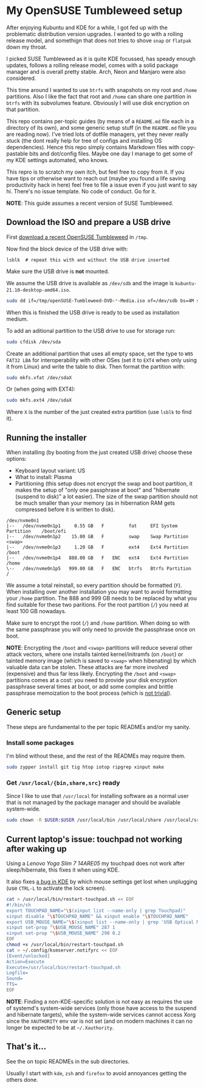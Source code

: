 # My OpenSUSE Tumbleweed setup

After enjoying Kubuntu and KDE for a while, I got fed up with the problematic distribution version upgrades.
I wanted to go with a rolling release model, and somethign that does not tries to shove `snap` or `flatpak` down my throat.

I picked SUSE Tumbleweed as it is quite KDE focussed, has speady enough updates, follows a rolling release model, comes with a solid package manager and is overall pretty stable. Arch, Neon and Manjaro were also considered.

This time around I wanted to use `btrfs` with snapshots on my root and `/home` partitions. Also I like the fact that  root and `/home` can share one partition in `btrfs` with its subvolumes feature. Obviously I will use disk encryption on that partition.

This repo contains per-topic guides (by means of a `README.md` file each in a directory of its own), and some generic setup stuff (in the `README.md` file you are reading now). I've tried lots of dotfile managers, yet they never really stuck (the dont really help for tree of configs and installing OS dependencies). Hence this repo simply contains Markdown files with copy-pastable bits and dot/config files. Maybe one day I manage to get some of my KDE settings automated, who knows.

This repro is to scratch my own itch, but feel free to copy from it. If you have tips or otherwise want to reach out (maybe you found a life saving productivity hack in here) feel free to file a issue even if you just want to say hi. There's no issue template. No code of conduct. Go for it.

**NOTE**: This guide assumes a recent version of SUSE Tumbleweed.


## Download the ISO and prepare a USB drive

First [download a recent OpenSUSE Tumbleweed](https://get.opensuse.org/tumbleweed/#download) in `/tmp`.

Now find the block device of the USB drive with:

    lsblk  # repeat this with and without the USB drive inserted

Make sure the USB drive is **not** mounted.

We assume the USB drive is available as `/dev/sdb` and the image is `kubuntu-21.10-desktop-amd64.iso`.

```bash
sudo dd if=/tmp/openSUSE-Tumbleweed-DVD-*-Media.iso of=/dev/sdb bs=4M status=progress && sync
```

When this is finished the USB drive is ready to be used as installation medium.

To add an aditional partition to the USB drive to use for storage run:

```bash
sudo cfdisk /dev/sda
```

Create an additional partition that uses all empty space, set the type to `W95 FAT32 LBA` for interoperability with other OSes (set it to `EXT4` when only using it from Linux) and write the table to disk.
Then format the partition with:

```bash
sudo mkfs.vfat /dev/sdaX
```

Or (when going with EXT4):

```bash
sudo mkfs.ext4 /dev/sdaX
```

Where `X` is the number of the just created extra partition (use `lsblk` to find it).


## Running the installer

When installing (by booting from the just created USB drive) choose these options:

* Keyboard layout variant: US
* What to install: Plasma
* Partitioning (this setup does not encrypt the swap and boot partition, it makes the setup of "only one passphrase at boot" and "hibernate (suspend to disk)" a lot easier). The size of the swap partition should not be much smaller than your memory (as in hibernation RAM gets compressed before it is written to disk).

```
/dev/nvme0n1
|--   /dev/nvme0n1p1     0.55 GB   F         fat     EFI System Partition    /boot/efi
|--   /dev/nvme0n1p2    15.00 GB   F         swap    Swap Partition          <swap>
|--   /dev/nvme0n1p3     1.20 GB   F         ext4    Ext4 Partition          /boot
|--   /dev/nvme0n1p4   888.00 GB   F   ENC   ext4    Ext4 Partition          /home
\--   /dev/nvme0n1p5   999.00 GB   F   ENC   btrfs   Btrfs Partition         /
```

We assume a total reinstall, so every partition should be formatted (`F`). When installing over another installation you may want to avoid formatting your `/home` partition.
The 888 and 999 GB needs to be replaced by what you find suitable for these two paritions. For the root partition (`/`) you need at least 100 GB nowadays.

Make sure to encrypt the root (`/`) and `/home` partition. When doing so with the same passphrase you will only need to provide the passphrase once on boot.

**NOTE**: Encrypting the `/boot` and `<swap>` partitions will reduce several other attack vectors, where one installs tainted kernel/initramfs (on `/boot`) or tainted memory image (which is saved to `<swap>` when hibenating) by which valuable data can be stolen. These attacks are far more involved (expensive) and thus far less likely. Encrypting the `/boot` and `<swap>` partitions comes at a cost: you need to provide your disk encryption passphrase several times at boot, or add some complex and brittle passphrase memoization to the boot process (which is [not trivial](https://en.opensuse.org/SDB:Encrypted_root_file_system)).


## Generic setup

These steps are fundamental to the per topic READMEs and/or my sanity.


### Install some packages

I'm blind without these, and the rest of the READMEs may require them.

```bash
sudo zypper install git tig htop iotop ripgrep xinput make
```

### Get `/usr/local/{bin,share,src}` ready

Since I like to use that `/usr/local` for installing software as a normal user that is not managed by the package manager and should be available system-wide.

```bash
sudo chown -R $USER:$USER /usr/local/bin /usr/local/share /usr/local/src
```

## Current laptop's issue: touchpad not working after waking up

Using a *Lenovo Yoga Slim 7 14ARE05* my touchpad does not work after sleep/hibernate, this fixes it when using KDE.

It also fixes [a bug in KDE](https://bugs.kde.org/show_bug.cgi?id=435113) by which mouse settings get lost when unplugging (use `CTRL-L` to activate the lock screen).

```bash
cat > /usr/local/bin/restart-touchpad.sh << EOF
#!/bin/sh
export TOUCHPAD_NAME="\$(xinput list --name-only | grep Touchpad)"
xinput disable "\$TOUCHPAD_NAME" && xinput enable "\$TOUCHPAD_NAME"
export USB_MOUSE_NAME="\$(xinput list --name-only | grep 'USB Optical Mouse')"
xinput set-prop "\$USB_MOUSE_NAME" 287 1
xinput set-prop "\$USB_MOUSE_NAME" 298 0.2
EOF
chmod +x /usr/local/bin/restart-touchpad.sh
cat > ~/.config/ksmserver.notifyrc << EOF
[Event/unlocked]
Action=Execute
Execute=/usr/local/bin/restart-touchpad.sh
Logfile=
Sound=
TTS=
EOF
```

**NOTE**: Finding a non-KDE-specific solution is not easy as requires the use of systemd's system-wide services (only those have access to the suspend and hibernate targets), while the system-wide services cannot access Xorg since the `XAUTHORITY` env var is not set (and on modern machines it can no longer be expected to be at `~/.Xauthority`.


## That's it...

See the on topic READMEs in the sub directories.

Usually I start with `kde`, `zsh` and `firefox` to avoid annoyances getting the others done.

